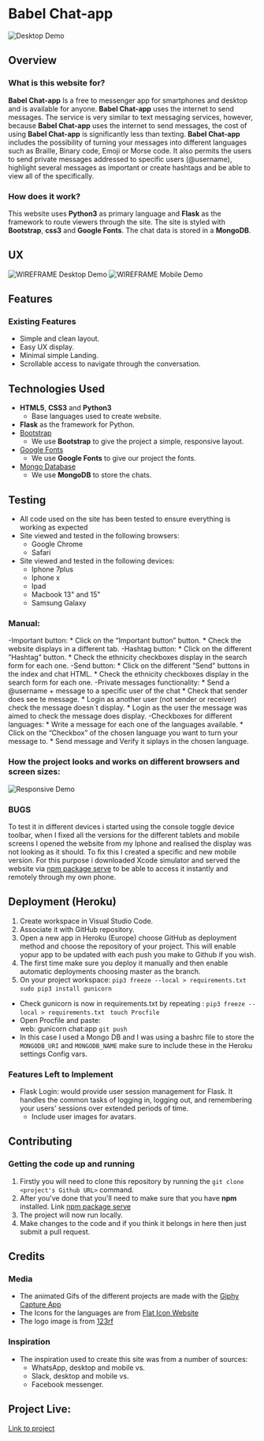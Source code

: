 # Babel Chat-app 

![Desktop Demo](https://raw.githubusercontent.com/mboladop/Babel-app-project-Stream3/master/README_files/desktop.gif "Desktop Demo")
 
## Overview
 
### What is this website for?
 
**Babel Chat-app** Is a free to messenger app for smartphones and desktop and is available for anyone. **Babel Chat-app** uses the internet to send messages. The service is very similar to text messaging services, however, because **Babel Chat-app** uses the internet to send messages, the cost of using **Babel Chat-app** is significantly less than texting. 
**Babel Chat-app** includes the possibility of turning your messages into different languages such as Braille, Binary code, Emoji or Morse code. It also permits the users to send private messages addressed to specific users (@username), highlight several messages as important or create hashtags and be able to view all of the specifically.
 
### How does it work?
 
This website uses **Python3** as primary language and **Flask** as the framework to route viewers through the site. The site is styled with **Bootstrap**, **css3** and **Google Fonts**. The chat data is stored in a **MongoDB**. 

## UX

![WIREFRAME Desktop Demo](https://raw.githubusercontent.com/mboladop/Babel-app-project-Stream3/master/README_files/wireframes/desktop.jpg "Desktop Demo")
![WIREFRAME Mobile Demo](https://raw.githubusercontent.com/mboladop/Babel-app-project-Stream3/master/README_files/wireframes/mobile.jpg "Mobile Demo")


## Features
 
### Existing Features

- Simple and clean layout.
- Easy UX display.
- Minimal simple Landing.
- Scrollable access to navigate through the conversation.

## Technologies Used

- **HTML5**, **CSS3** and **Python3**
  - Base languages used to create website.
- **Flask** as the framework for Python.
- [Bootstrap](http://getbootstrap.com/)
    - We use **Bootstrap** to give the project a simple, responsive layout.
- [Google Fonts](http://googlefonts.com/)
    - We use **Google Fonts** to give our project the fonts.
- [Mongo Database](https://www.mongodb.com/)
    - We use **MongoDB** to store the chats.

## Testing

- All code used on the site has been tested to ensure everything is working as expected
- Site viewed and tested in the following browsers:
  - Google Chrome
  - Safari
- Site viewed and tested in the following devices:
  - Iphone 7plus
  - Iphone x 
  - Ipad
  - Macbook 13" and 15"
  - Samsung Galaxy

### Manual:

-Important button:
    * Click on the “Important button” button.
    * Check the website displays in a different tab.
-Hashtag button:
    * Click on the different ”Hashtag” button.
    * Check the ethnicity checkboxes display in the search form for each one.
-Send button:
    * Click on the different ”Send” buttons in the index and chat HTML.
    * Check the ethnicity checkboxes display in the search form for each one.
-Private messages functionality:
    * Send a @username + message to a specific user of the chat
    * Check that sender does see te message.
    * Login as another user (not sender or receiver) check the message doesn´t display.
    * Login as the user the message was aimed to check the message does display.
-Checkboxes for different languages:
    * Write a message for each one of the languages available.
    * Click on the “Checkbox” of the chosen language you want to turn your message to.
    * Send message and Verify it siplays in the chosen language.

### How the project looks and works on different browsers and screen sizes:

![Responsive Demo](https://raw.githubusercontent.com/mboladop/Babel-app-project-Stream3/master/static/responsive.gif "Responsive Demo")

### BUGS

To test it in different devices i started using the console toggle device toolbar, when I fixed all the versions for the different tablets and mobile screens I opened the website  from my Iphone and realised the display was not looking as it should.
To fix this I created a specific and new mobile version. For this purpose i downloaded Xcode simulator and served the website via [npm package serve](https://www.npmjs.com/package/serve) to be able to access it instantly and remotely through my own phone.


## Deployment (Heroku)

1. Create workspace in Visual Studio Code.
2. Associate it with GitHub repository.
3. Open a new app in Heroku (Europe) choose GitHub as deployment method and choose the repository of your project. This will enable yopur app to be updated with each push you make to Github if you wish.
4. The first time make sure you deploy it manually and then enable automatic deployments choosing master as the branch.
5. On your project workspace:
	```pip3 freeze --local > requirements.txt```
	```sudo pip3 install gunicorn```
  - Check gunicorn is now in requirements.txt by repeating : 
  ```pip3 freeze --local > requirements.txt ```
  ```touch Procfile```           
  - Open Procfile and paste:               
    web: gunicorn chat:app
  ```git push ```
  - In this case I used a Mongo DB and I was using a bashrc file to store the ```MONGODB_URI``` and ```MONGODB_NAME``` make sure to include these in the Heroku settings Config vars.

### Features Left to Implement

- Flask Login: would provide user session management for Flask. It handles the common tasks of logging in, logging out, and remembering your users’ sessions over extended periods of time.
  - Include user images for avatars.

## Contributing

### Getting the code up and running

1. Firstly you will need to clone this repository by running the ```git clone <project's Github URL>``` command.
2. After you've done that you'll need to make sure that you have **npm** installed. Link [npm package serve](https://www.npmjs.com/package/serve)
3. The project will now run locally.
4. Make changes to the code and if you think it belongs in here then just submit a pull request.

## Credits

### Media

- The animated Gifs of the different projects are made with the [Giphy Capture App](https://giphy.com/apps/giphycapture)
- The Icons for the languages are from [Flat Icon Website](https://www.flaticon.com/)
- The logo image is from [123rf](https://www.123rf.com/)

### Inspiration

- The inspiration used to create this site was from a number of sources:
     - WhatsApp, desktop and mobile vs.
     - Slack, desktop and mobile vs.
     - Facebook messenger.

## Project Live:

[Link to project](https://babel-chat-app.herokuapp.com/)


